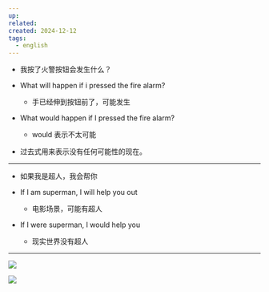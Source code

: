 ```yaml
---
up: 
related: 
created: 2024-12-12
tags:
  - english
---
```



- 我按了火警按钮会发生什么？

- What will happen if i pressed the fire alarm? 
	- 手已经伸到按钮前了，可能发生
- What would happen if I pressed the fire alarm? 
	- would 表示不太可能

- 过去式用来表示没有任何可能性的现在。

---

- 如果我是超人，我会帮你

- If I am superman, I will help you out
	- 电影场景，可能有超人
- If I were superman, I would help you
	- 现实世界没有超人

---

![](https://s1.vika.cn/space/2025/01/06/ea23f99b85774215986bc244e2ce0758)


![](https://s1.vika.cn/space/2025/01/06/5f65007f52594d1e9ef2ed7dedfc9d56)